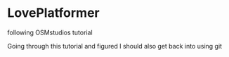 # LovePlatformer
following OSMstudios tutorial

Going through this tutorial and figured I should also get back into using git
